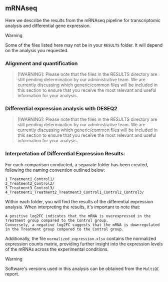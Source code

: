 ## mRNAseq

Here we describe the results from the mRNAseq pipeline for transcriptomic analysis and differential gene expression.

> [!WARNING]
> Some of the files listed here may not be in your  `RESULTS` folder. It will depend on the analysis you requested.

### Alignment and quantification

<!--  BU-ISCIII
TODO: Penging to discuss which generic/common files are going to be reported in `RESULTS`
-->
> [!WARNING]: Please note that the files in the RESULTS directory are still pending determination by our administrative team. We are currently discussing which generic/common files will be included in this section to ensure that you receive the most relevant and useful information for your analysis.

### Differential expression analysis with DESEQ2

<!--  BU-ISCIII
TODO: Penging to discuss which generic/common files are going to be reported in `RESULTS`
-->
> [!WARNING]: Please note that the files in the RESULTS directory are still pending determination by our administrative team. We are currently discussing which generic/common files will be included in this section to ensure that you receive the most relevant and useful information for your analysis.

### Interpretation of Differential Expression Results:

For each comparison conducted, a separate folder has been created, following the naming convention outlined below:

    1_Treatment1_Control1/
    2_Treatment2_Control2/
    3_Treatment3_Control3/
    4_Treatment1_Treatment2_Treatment3_Control1_Control2_Control3/

Within each folder, you will find the results of the differential expression analysis. When interpreting the results, it's important to note that:

    A positive log2FC indicates that the mRNA is overexpressed in the Treatment group compared to the Control group.
    Conversely, a negative log2FC suggests that the mRNA is downregulated in the Treatment group compared to the Control group.

Additionally, the file `normalized_expression.xlsx` contains the normalized expression counts matrix, providing further insight into the expression levels of the mRNAs across the experimental conditions.

> [!WARNING]
> Software's versions used in this analysis can be obtained from the  `MultiQC` report.
